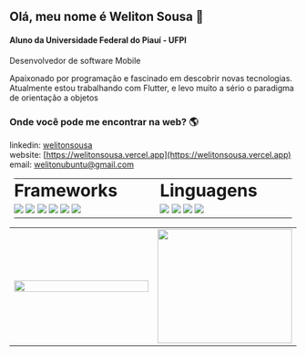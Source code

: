 ## Olá, meu nome é Weliton Sousa 👋

#### Aluno da Universidade Federal do Piauí - UFPI <br>

Desenvolvedor de software Mobile

Apaixonado por programação e fascinado em descobrir novas tecnologias. Atualmente estou trabalhando com Flutter, e levo muito a sério o paradigma de orientação a objetos

### Onde você pode me encontrar na web? 🌎

linkedin: [welitonsousa](https://www.linkedin.com/in/weliton-sousa-330a29190/)<br>
website: [https://welitonsousa.vercel.app](https://welitonsousa.vercel.app)<br>
email: welitonubuntu@gmail.com<br>

<table border="0" style="border-radius: 10px">
 <tr>
    <td><b style="font-size:30px">Frameworks</b></td>
    <td><b style="font-size:30px">Linguagens</b></td>
 </tr>
 <tr>
    <td width="500px">
     <img src="https://img.shields.io/badge/-Flutter-blue"><img/>
     <img src="https://img.shields.io/badge/-React%20Native-green"><img/>
     <img src="https://img.shields.io/badge/-React-yellowgreen"><img/>
     <img src="https://img.shields.io/badge/-VueJS-gree"><img/>
     <img src="https://img.shields.io/badge/-NestJS-red"><img/>
     <img src="https://img.shields.io/badge/-NodeJS-gree"><img/>
   </td>
    <td width="500px">
      <img src="https://img.shields.io/badge/-Dart-blue"><img/>
      <img src="https://img.shields.io/badge/-JavaScript-yellow"><img/>
      <img src="https://img.shields.io/badge/-Python-green"><img/>
      <img src="https://img.shields.io/badge/-C-red"><img/>
    </td>
 </tr>
</table>

<table border="0">
 <tr>
    <td width="500px">
      <img width="100%" align="center" src="https://github-readme-stats.vercel.app/api/top-langs/?username=welitonsousa&hide=html&layout=compact" />
   </td>
    <td width="500px">
      <img width="100%" align="center" height="200px" src="https://github.com/welitonsousa/welitonsousa/blob/last-layout/src/assets/dev.png?raw=true" />
    </td>
 </tr>
</table>
